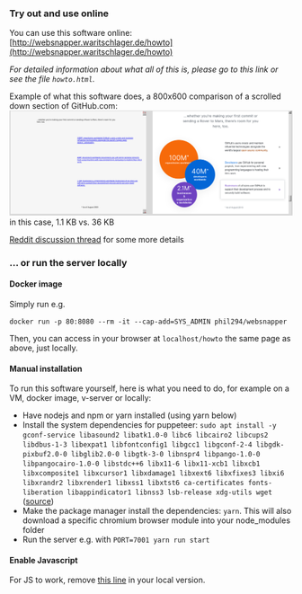 ### Try out and use online

You can use this software online: [http://websnapper.waritschlager.de/howto](http://websnapper.waritschlager.de/howto)

*For detailed information about what all of this is, please go to this link or see the file `howto.html`.*

Example of what this software does, a 800x600 comparison of a scrolled down section of GitHub.com:
![websnapper vs normal website](example.png)
in this case, 1.1 KB vs. 36 KB

[Reddit discussion thread](https://www.reddit.com/r/opensource/comments/dry96f) for some more details

### ... or run the server locally

#### Docker image

Simply run e.g.

    docker run -p 80:8080 --rm -it --cap-add=SYS_ADMIN phil294/websnapper

Then, you can access in your browser at `localhost/howto` the same page as above, just locally.

#### Manual installation

To run this software yourself, here is what you need to do, for example on a VM, docker image, v-server or locally:

- Have nodejs and npm or yarn installed (using yarn below)
- Install the system dependencies for puppeteer: `sudo apt install -y gconf-service libasound2 libatk1.0-0 libc6 libcairo2 libcups2 libdbus-1-3 libexpat1 libfontconfig1 libgcc1 libgconf-2-4 libgdk-pixbuf2.0-0 libglib2.0-0 libgtk-3-0 libnspr4 libpango-1.0-0 libpangocairo-1.0-0 libstdc++6 libx11-6 libx11-xcb1 libxcb1 libxcomposite1 libxcursor1 libxdamage1 libxext6 libxfixes3 libxi6 libxrandr2 libxrender1 libxss1 libxtst6 ca-certificates fonts-liberation libappindicator1 libnss3 lsb-release xdg-utils wget` ([source](https://github.com/GoogleChrome/puppeteer/issues/3443#issuecomment-433096772))
- Make the package manager install the dependencies: `yarn`. This will also download a specific chromium browser module into your node_modules folder
- Run the server e.g. with `PORT=7001 yarn run start`

#### Enable Javascript

For JS to work, remove [this line](https://github.com/phil294/websnapper/blob/67c64d8e395cb3172be5e7896a8feb02c6b32d64/snap.coffee#L17) in your local version.
